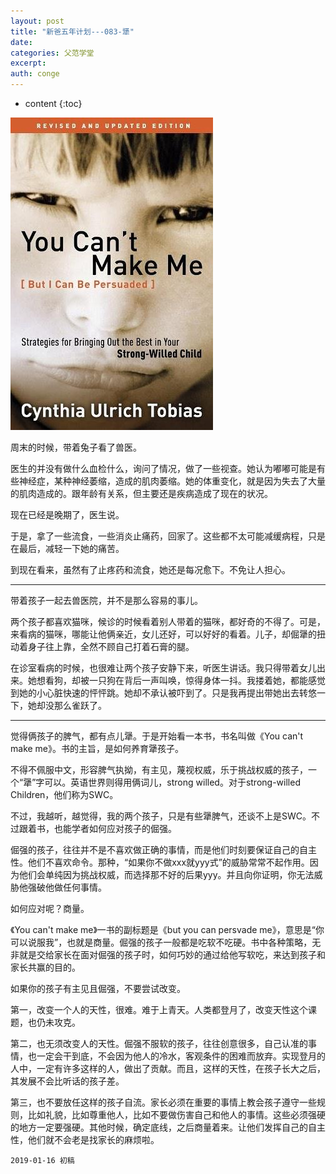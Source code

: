 ```yaml
---
layout: post
title: "新爸五年计划---083-犟"
date:
categories: 父范学堂
excerpt:
auth: conge
---
```

* content
{:toc}

![ ](/assets/images/父范学堂/118382-524a70c05f8155b9.png)

周末的时候，带着兔子看了兽医。

医生的并没有做什么血检什么，询问了情况，做了一些视查。她认为嘟嘟可能是有些神经症，某种神经萎缩，造成的肌肉萎缩。她的体重变化，就是因为失去了大量的肌肉造成的。跟年龄有关系，但主要还是疾病造成了现在的状况。

现在已经是晚期了，医生说。

于是，拿了一些流食，一些消炎止痛药，回家了。这些都不太可能减缓病程，只是在最后，减轻一下她的痛苦。

到现在看来，虽然有了止疼药和流食，她还是每况愈下。不免让人担心。

----

带着孩子一起去兽医院，并不是那么容易的事儿。

两个孩子都喜欢猫咪，候诊的时候看着别人带着的猫咪，都好奇的不得了。可是，来看病的猫咪，哪能让他俩亲近，女儿还好，可以好好的看着。儿子，却倔犟的扭动着身子往上靠，全然不顾自己打着石膏的腿。

在诊室看病的时候，也很难让两个孩子安静下来，听医生讲话。我只得带着女儿出来。她想看狗，却被一只狗在背后一声叫唤，惊得身体一抖。我搂着她，都能感觉到她的小心脏快速的怦怦跳。她却不承认被吓到了。只是我再提出带她出去转悠一下，她却没那么雀跃了。

----

觉得俩孩子的脾气，都有点儿犟。于是开始看一本书，书名叫做《You can't make me》。书的主旨，是如何养育犟孩子。

不得不佩服中文，形容脾气执拗，有主见，蔑视权威，乐于挑战权威的孩子，一个“犟”字可以。英语世界则得用俩词儿，strong willed。对于strong-willed Children，他们称为SWC。

不过，我越听，越觉得，我的两个孩子，只是有些犟脾气，还谈不上是SWC。不过跟着书，也能学者如何应对孩子的倔强。

倔强的孩子，往往并不是不喜欢做正确的事情，而是他们时刻要保证自己的自主性。他们不喜欢命令。那种，“如果你不做xxx就yyy式”的威胁常常不起作用。因为他们会单纯因为挑战权威，而选择那不好的后果yyy。并且向你证明，你无法威胁他强破他做任何事情。

如何应对呢？商量。

《You can't make me》一书的副标题是《but you can persvade me》，意思是“你可以说服我”，也就是商量。倔强的孩子一般都是吃软不吃硬。书中各种策略，无非就是交给家长在面对倔强的孩子时，如何巧妙的通过给他写软吃，来达到孩子和家长共赢的目的。

如果你的孩子有主见且倔强，不要尝试改变。

第一，改变一个人的天性，很难。难于上青天。人类都登月了，改变天性这个课题，也仍未攻克。

第二，也无须改变人的天性。倔强不服软的孩子，往往创意很多，自己认准的事情，也一定会干到底，不会因为他人的冷水，客观条件的困难而放弃。实现登月的人中，一定有许多这样的人，做出了贡献。而且，这样的天性，在孩子长大之后，其发展不会比听话的孩子差。

第三，也不要放任这样的孩子自流。家长必须在重要的事情上教会孩子遵守一些规则，比如礼貌，比如尊重他人，比如不要做伤害自己和他人的事情。这些必须强硬的地方一定要强硬。其他时候，确定底线，之后商量着来。让他们发挥自己的自主性，他们就不会老是找家长的麻烦啦。

```
2019-01-16 初稿
```
